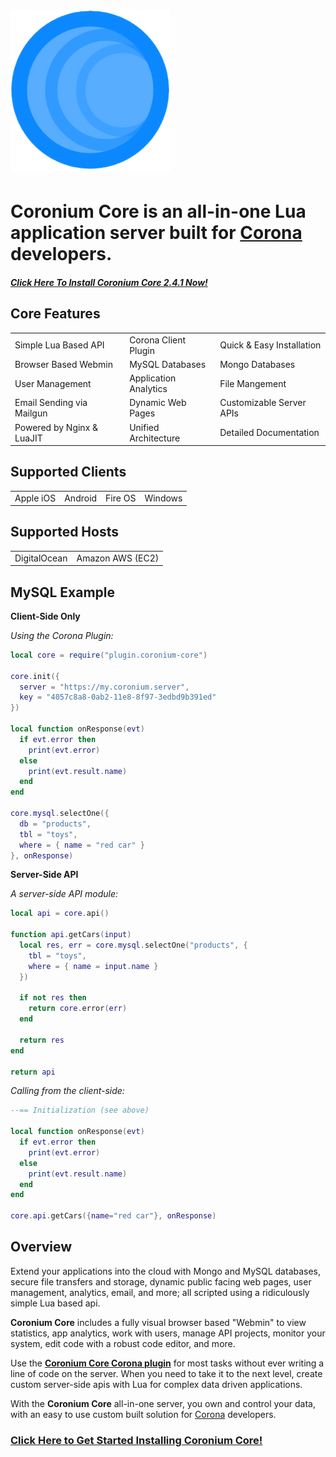 # ![logo](imgs/logo256.png)

# __Coronium Core__ is an all-in-one Lua application server built for [Corona](https://coronalabs.com/) developers.

<h5><i class="fas fa-upload"></i> <a href="https://develephant.github.io/coronium-core-docs/server/installation/digitalocean/">Click Here To Install Coronium Core 2.4.1 Now!</a></h5>

## Core Features

<table>
<tr>
<td><i class="fas fa-magic"></i> Simple Lua Based API</td>
<td><i class="fas fa-plug"></i> Corona Client Plugin</td>
<td><i class="fas fa-child"></i> Quick & Easy Installation</td>
</tr>
<tr>
<td><i class="fas fa-desktop"></i> Browser Based Webmin</td>
<td><i class="fas fa-database"></i> MySQL Databases</td>
<td><i class="fas fa-leaf"></i> Mongo Databases</td>
</tr>
<tr>
<td><i class="fas fa-users"></i> User Management</td>
<td><i class="fas fa-chart-pie"></i> Application Analytics</td>
<td><i class="fas fa-images"></i> File Mangement</td>

</tr>
<tr>
<td><i class="fas fa-envelope"></i> Email Sending via Mailgun</td>
<td><i class="far fa-file-code"></i> Dynamic Web Pages</td>
<td><i class="fas fa-code"></i> Customizable Server APIs</td>
</tr>
<tr>
<td><i class="fas fa-rocket"></i> Powered by Nginx & LuaJIT</td>
<td><i class="far fa-handshake"></i> Unified Architecture</td>
<td><i class="fas fa-book"></i> Detailed Documentation</td>
</tr>
</table>

## Supported Clients

<table>
<tr>
<td><i class="fab fa-apple"></i> Apple iOS</td>
<td><i class="fab fa-android"></i> Android</td>
<td><i class="fab fa-amazon"></i> Fire OS</td>
<td><i class="fab fa-windows"></i> Windows</td>
</tr>
</table>

## Supported Hosts

<table>
<tr>
<td><i class="fab fa-digital-ocean"></i> DigitalOcean</td>
<td><i class="fab fa-aws"></i> Amazon AWS (EC2)</td>
</tr>
</table>

## MySQL Example

__Client-Side Only__

_Using the Corona Plugin:_

```lua
local core = require("plugin.coronium-core")

core.init({
  server = "https://my.coronium.server",
  key = "4057c8a8-0ab2-11e8-8f97-3edbd9b391ed"
})

local function onResponse(evt)
  if evt.error then
    print(evt.error)
  else
    print(evt.result.name)
  end
end

core.mysql.selectOne({
  db = "products",
  tbl = "toys",
  where = { name = "red car" }
}, onResponse)
```

__Server-Side API__

_A server-side API module:_

```lua
local api = core.api()

function api.getCars(input)
  local res, err = core.mysql.selectOne("products", {
    tbl = "toys",
    where = { name = input.name }
  })

  if not res then
    return core.error(err)
  end

  return res
end

return api
```

_Calling from the client-side:_

```lua
--== Initialization (see above)

local function onResponse(evt)
  if evt.error then
    print(evt.error)
  else
    print(evt.result.name)
  end
end

core.api.getCars({name="red car"}, onResponse)
```

## Overview

Extend your applications into the cloud with Mongo and MySQL databases, secure file transfers and storage, dynamic public facing web pages, user management, analytics, email, and more; all scripted using a ridiculously simple Lua based api.

__Coronium Core__ includes a fully visual browser based "Webmin" to view statistics, app analytics, work with users, manage API projects, monitor your system, edit code with a robust code editor, and more.

Use the __[Coronium Core Corona plugin](https://marketplace.coronalabs.com/plugin/coronium-core)__ for most tasks without ever writing a line of code on the server. When you need to take it to the next level, create custom server-side apis with Lua for complex data driven applications.

With the __Coronium Core__ all-in-one server, you own and control your data, with an easy to use custom built solution for [Corona](https://coronalabs.com) developers.

<h3><i class="fas fa-upload"></i> <a href="https://develephant.github.io/coronium-core-docs/server/installation/digitalocean/">Click Here to Get Started Installing Coronium Core!</a></h3>
